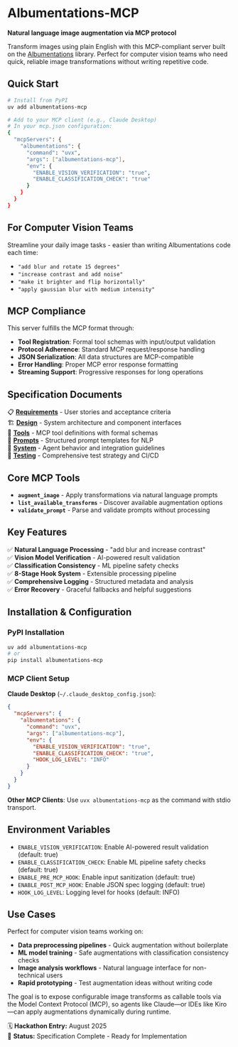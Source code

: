 # Albumentations-MCP

**Natural language image augmentation via MCP protocol**

Transform images using plain English with this MCP-compliant server built on the [Albumentations](https://albumentations.ai/) library. Perfect for computer vision teams who need quick, reliable image transformations without writing repetitive code.

## Quick Start

```bash
# Install from PyPI
uv add albumentations-mcp

# Add to your MCP client (e.g., Claude Desktop)
# In your mcp.json configuration:
{
  "mcpServers": {
    "albumentations": {
      "command": "uvx",
      "args": ["albumentations-mcp"],
      "env": {
        "ENABLE_VISION_VERIFICATION": "true",
        "ENABLE_CLASSIFICATION_CHECK": "true"
      }
    }
  }
}
```

## For Computer Vision Teams

Streamline your daily image tasks - easier than writing Albumentations code each time:

- `"add blur and rotate 15 degrees"`
- `"increase contrast and add noise"`
- `"make it brighter and flip horizontally"`
- `"apply gaussian blur with medium intensity"`

## MCP Compliance

This server fulfills the MCP format through:

- **Tool Registration**: Formal tool schemas with input/output validation
- **Protocol Adherence**: Standard MCP request/response handling
- **JSON Serialization**: All data structures are MCP-compatible
- **Error Handling**: Proper MCP error response formatting
- **Streaming Support**: Progressive responses for long operations

## Specification Documents

📋 **[Requirements](/.kiro/specs/albumentations-mcp/requirements.md)** - User stories and acceptance criteria  
🏗️ **[Design](/.kiro/specs/albumentations-mcp/design.md)** - System architecture and component interfaces  
🔧 **[Tools](/.kiro/specs/albumentations-mcp/tools.md)** - MCP tool definitions with formal schemas  
💬 **[Prompts](/.kiro/specs/albumentations-mcp/prompts.md)** - Structured prompt templates for NLP  
🤖 **[System](/.kiro/specs/albumentations-mcp/system.md)** - Agent behavior and integration guidelines  
🧪 **[Testing](/.kiro/specs/albumentations-mcp/testing.md)** - Comprehensive test strategy and CI/CD

## Core MCP Tools

- **`augment_image`** - Apply transformations via natural language prompts
- **`list_available_transforms`** - Discover available augmentation options
- **`validate_prompt`** - Parse and validate prompts without processing

## Key Features

✅ **Natural Language Processing** - "add blur and increase contrast"  
✅ **Vision Model Verification** - AI-powered result validation  
✅ **Classification Consistency** - ML pipeline safety checks  
✅ **8-Stage Hook System** - Extensible processing pipeline  
✅ **Comprehensive Logging** - Structured metadata and analysis  
✅ **Error Recovery** - Graceful fallbacks and helpful suggestions

## Installation & Configuration

### PyPI Installation

```bash
uv add albumentations-mcp
# or
pip install albumentations-mcp
```

### MCP Client Setup

**Claude Desktop** (`~/.claude_desktop_config.json`):

```json
{
  "mcpServers": {
    "albumentations": {
      "command": "uvx",
      "args": ["albumentations-mcp"],
      "env": {
        "ENABLE_VISION_VERIFICATION": "true",
        "ENABLE_CLASSIFICATION_CHECK": "true",
        "HOOK_LOG_LEVEL": "INFO"
      }
    }
  }
}
```

**Other MCP Clients**: Use `uvx albumentations-mcp` as the command with stdio transport.

## Environment Variables

- `ENABLE_VISION_VERIFICATION`: Enable AI-powered result validation (default: true)
- `ENABLE_CLASSIFICATION_CHECK`: Enable ML pipeline safety checks (default: true)
- `ENABLE_PRE_MCP_HOOK`: Enable input sanitization (default: true)
- `ENABLE_POST_MCP_HOOK`: Enable JSON spec logging (default: true)
- `HOOK_LOG_LEVEL`: Logging level for hooks (default: INFO)

## Use Cases

Perfect for computer vision teams working on:

- **Data preprocessing pipelines** - Quick augmentation without boilerplate
- **ML model training** - Safe augmentations with classification consistency checks
- **Image analysis workflows** - Natural language interface for non-technical users
- **Rapid prototyping** - Test augmentation ideas without writing code

The goal is to expose configurable image transforms as callable tools via the Model Context Protocol (MCP), so agents like Claude—or IDEs like Kiro—can apply augmentations dynamically during runtime.

🗓️ **Hackathon Entry:** August 2025  
🚀 **Status:** Specification Complete - Ready for Implementation
